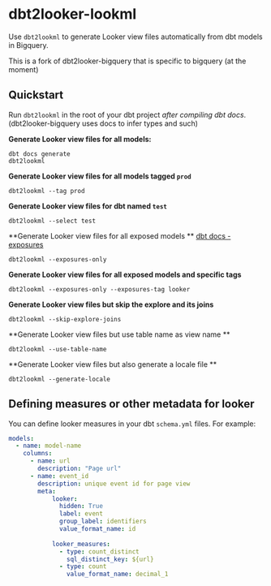 # dbt2looker-lookml
Use `dbt2lookml` to generate Looker view files automatically from dbt models in Bigquery.

This is a fork of dbt2looker-bigquery that is specific to bigquery (at the moment)

## Quickstart

Run `dbt2lookml` in the root of your dbt project *after compiling dbt docs*.
(dbt2looker-bigquery uses docs to infer types and such)

**Generate Looker view files for all models:**
```shell
dbt docs generate
dbt2lookml
```

**Generate Looker view files for all models tagged `prod`**
```shell
dbt2lookml --tag prod
```

**Generate Looker view files for dbt named `test`**
```shell
dbt2lookml --select test
```

**Generate Looker view files for all exposed models **
[dbt docs - exposures](https://docs.getdbt.com/docs/build/exposures)
```shell
dbt2lookml --exposures-only
```

**Generate Looker view files for all exposed models and specific tags**
```shell
dbt2lookml --exposures-only --exposures-tag looker
```

**Generate Looker view files but skip the explore and its joins**
```shell
dbt2lookml --skip-explore-joins
```

**Generate Looker view files but use table name as view name **
```shell
dbt2lookml --use-table-name
```

**Generate Looker view files but also generate a locale file **
```shell
dbt2lookml --generate-locale
```

## Defining measures or other metadata for looker

You can define looker measures in your dbt `schema.yml` files. For example:

```yaml
models:
  - name: model-name
    columns:
      - name: url
        description: "Page url"
      - name: event_id
        description: unique event id for page view
        meta:
            looker:
              hidden: True
              label: event
              group_label: identifiers
              value_format_name: id
              
            looker_measures:
              - type: count_distinct
                sql_distinct_key: ${url}
              - type: count
                value_format_name: decimal_1

```
